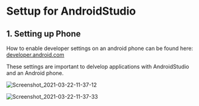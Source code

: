 <h1>Settup for AndroidStudio</h1>

<h2>1. Setting up Phone</h2>

How to enable developer settings on an android phone can be found here: [developer.android.com](https://developer.android.com/studio/debug/dev-options#:~:text=Enable%20developer%20options%20and%20USB%20debugging,-Figure%201.&text=To%20enable%20developer%20options%2C%20tap,Settings%20%3E%20About%20Phone%20%3E%20Build%20Number)
  

These settings are important to delvelop applications with AndroidStudio and an Android phone.   

![Screenshot_2021-03-22-11-37-12](https://user-images.githubusercontent.com/33124244/111993628-210de700-8b17-11eb-9f6a-55b6f47dc16b.png)

![Screenshot_2021-03-22-11-37-33](https://user-images.githubusercontent.com/33124244/111993651-253a0480-8b17-11eb-8ece-c1a0eaceab5e.png)


